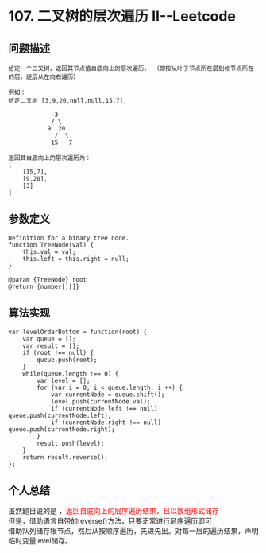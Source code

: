 # 107. 二叉树的层次遍历 II--Leetcode
## 问题描述
    给定一个二叉树，返回其节点值自底向上的层次遍历。 （即按从叶子节点所在层到根节点所在的层，逐层从左向右遍历）
>
    例如：
    给定二叉树 [3,9,20,null,null,15,7],

                 3
                / \
               9  20
                 /  \
                15   7
>    
    返回其自底向上的层次遍历为：
    [
        [15,7],
        [9,20],
        [3]
    ]
## 参数定义
    Definition for a binary tree node.
    function TreeNode(val) {
        this.val = val;
        this.left = this.right = null;
    }

    @param {TreeNode} root
    @return {number[][]}
## 算法实现
    var levelOrderBottom = function(root) {
        var queue = [];
        var result = [];
        if (root !== null) {
            queue.push(root);
        }
        while(queue.length !== 0) {
            var level = [];
            for (var i = 0; i < queue.length; i ++) {
                var currentNode = queue.shift();
                level.push(currentNode.val);
                if (currentNode.left !== null) queue.push(currentNode.left);
                if (currentNode.right !== null) queue.push(currentNode.right);
            }
            result.push(level);
        }
        return result.reverse();
    };    
## 个人总结
虽然题目说的是 ，<font color=red>返回自底向上的层序遍历结果，且以数组形式储存</font>  
但是，借助语言自带的reverse()方法，只要正常进行层序遍历即可  
借助队列储存根节点，然后从按顺序遍历，先进先出。对每一层的遍历结果，声明临时变量level储存。
